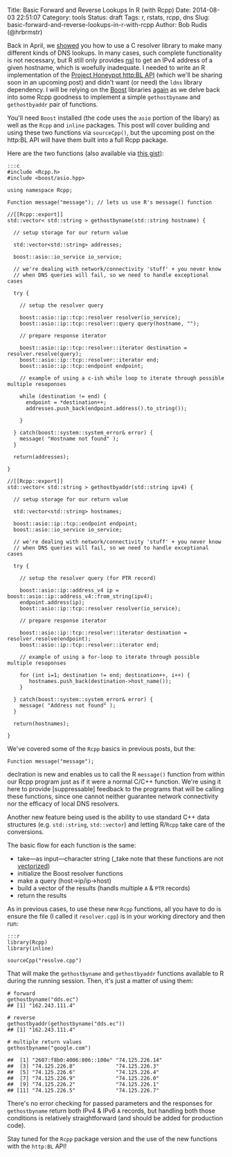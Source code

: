 Title: Basic Forward and Reverse Lookups In R (with Rcpp)
Date: 2014-08-03 22:51:07
Category: tools
Status: draft
Tags: r, rstats, rcpp, dns
Slug: basic-forward-and-reverse-lookups-in-r-with-rcpp
Author: Bob Rudis (@hrbrmstr)

Back in April, we [showed](http://datadrivensecurity.info/blog/posts/2014/Apr/making-better-dns-txt-record-lookups-with-rcpp/) you how to use a C resolver library to make many different kinds of DNS lookups. In many cases, such complete functionality is not necessary, but R still only provides [nsl](http://stat.ethz.ch/R-manual/R-devel/library/utils/html/nsl.html) to get an IPv4 address of a given hostname, which is woefully inadequate. I needed to write an R implementation of the [Project Honeypot http:BL API](https://www.projecthoneypot.org/httpbl.php) (which we'll be sharing soon in an upcoming post) and didn't want (or need) the `ldns` library dependency. I will be relying on the [Boost](http://www.boost.org/) libraries [again](http://datadrivensecurity.info/blog/posts/2014/May/speeding-up-ipv4-address-conversion-in-r/) as we delve back into some Rcpp goodness to implement a simple `gethostbyname` and `gethostbyaddr` pair of functions.

You'll need `Boost` installed (the code uses the `asio` portion of the libary) as well as the `Rcpp` and `inline` packages. This post will cover building and using these two functions via `sourceCpp()`, but the upcoming post on the http:BL API will have them built into a full Rcpp package.

Here are the two functions (also available via [this gist](https://gist.github.com/hrbrmstr/8c10e5ae313581dea023)):

    :::c
    #include <Rcpp.h>
    #include <boost/asio.hpp>

    using namespace Rcpp;

    Function message("message"); // lets us use R's message() function

    //[[Rcpp::export]]
    std::vector< std::string > gethostbyname(std::string hostname) {
  
      // setup storage for our return value

      std::vector<std::string> addresses;

      boost::asio::io_service io_service;
  
      // we're dealing with network/connectivity 'stuff' + you never know
      // when DNS queries will fail, so we need to handle exceptional cases
  
      try {
    
        // setup the resolver query
    
        boost::asio::ip::tcp::resolver resolver(io_service);
        boost::asio::ip::tcp::resolver::query query(hostname, "");
   
        // prepare response iterator
  
        boost::asio::ip::tcp::resolver::iterator destination = resolver.resolve(query);
        boost::asio::ip::tcp::resolver::iterator end;
        boost::asio::ip::tcp::endpoint endpoint;
    
        // example of using a c-ish while loop to iterate through possible multiple resoponses
    
        while (destination != end) {
          endpoint = *destination++;
          addresses.push_back(endpoint.address().to_string());
      
        }
    
      } catch(boost::system::system_error& error) {
        message( "Hostname not found" );
      }

      return(addresses);

    }

    //[[Rcpp::export]]
    std::vector< std::string > gethostbyaddr(std::string ipv4) {
  
      // setup storage for our return value
  
      std::vector<std::string> hostnames;
  
      boost::asio::ip::tcp::endpoint endpoint;
      boost::asio::io_service io_service;
  
      // we're dealing with network/connectivity 'stuff' + you never know
      // when DNS queries will fail, so we need to handle exceptional cases
  
      try {
    
        // setup the resolver query (for PTR record)
    
        boost::asio::ip::address_v4 ip = boost::asio::ip::address_v4::from_string(ipv4);    
        endpoint.address(ip);
        boost::asio::ip::tcp::resolver resolver(io_service);    
    
        // prepare response iterator
    
        boost::asio::ip::tcp::resolver::iterator destination = resolver.resolve(endpoint);
        boost::asio::ip::tcp::resolver::iterator end;
    
        // example of using a for-loop to iterate through possible multiple resoponses
    
        for (int i=1; destination != end; destination++, i++) {
           hostnames.push_back(destination->host_name());
        }
    
      } catch(boost::system::system_error& error) {
        message( "Address not found" );
      }
  
      return(hostnames);
  
    }

We've covered some of the `Rcpp` basics in previous posts, but the:

    Function message("message");
 
declration is new and enables us to call the R `message()` function from within our Rcpp program just as if it were a normal C/C++ function. We're using it here to provide [suppressable] feedback to the programs that will be calling these functions, since one cannot neither guarantee network connectivity nor the efficacy of local DNS resolvers.

Another new feature being used is the ability to use standard C++ data structures (e.g. `std::string`, `std::vector`) and letting R/`Rcpp` take care of the conversions.

The basic flow for each function is the same:

- take&mdash;as input&mdash;character string (_take note that these functions are not [vectorized](http://datadrivensecurity.info/blog/posts/2014/May/vectorizing-ipv4-address-conversions-part-2/))
- initialize the Boost resolver functions
- make a query (host->ip/ip->host)
- build a vector of the results (handls multiple `A` &amp; `PTR` records)
- return the results

As in previous cases, to use these new `Rcpp` functions, all you have to do is ensure the file (I called it `resolver.cpp`) is in your working directory and then run:

    :::r
    library(Rcpp)
    library(inline)

    sourceCpp("resolve.cpp")

That will make the `gethostbyname` and `gethostbyaddr` functions available to R during the running session. Then, it's just a matter of using them:

    # forward
    gethostbyname("dds.ec")
    ## [1] "162.243.111.4"
 
    # reverse
    gethostbyaddr(gethostbyname("dds.ec"))
    ## [1] "162.243.111.4"

    # multiple return values
    gethostbyname("google.com")

    ##  [1] "2607:f8b0:4006:806::100e" "74.125.226.14"           
    ##  [3] "74.125.226.8"             "74.125.226.3"            
    ##  [5] "74.125.226.6"             "74.125.226.4"            
    ##  [7] "74.125.226.9"             "74.125.226.0"            
    ##  [9] "74.125.226.2"             "74.125.226.1"            
    ## [11] "74.125.226.5"             "74.125.226.7" 

There's no error checking for passed parameters and the responses for `gethostbyname` return both IPv4 & IPv6 `A` records, but handling both those conditions is relatively straightforward (and should be added for production code).

Stay tuned for the `Rcpp` package version and the use of the new functions with the `http:BL` API!